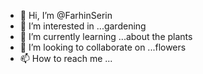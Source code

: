 - 👋 Hi, I’m @FarhinSerin
- 👀 I’m interested in ...gardening 
- 🌱 I’m currently learning ...about the plants
- 💞️ I’m looking to collaborate on ...flowers
- 📫 How to reach me ...

<!---
FarhinSerin/FarhinSerin is a ✨ special ✨ repository because its `README.md` (this file) appears on your GitHub profile.
You can click the Preview link to take a look at your changes.
--->
